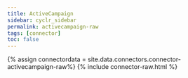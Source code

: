 ```yaml
---
title: ActiveCampaign
sidebar: cyclr_sidebar
permalink: activecampaign-raw
tags: [connector]
toc: false
---
```

{% assign connectordata = site.data.connectors.connector-activecampaign-raw%}
{% include connector-raw.html %}	


